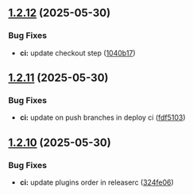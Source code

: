 ## [1.2.12](https://github.com/GestaltCaius/telegram-news-chat-bot/compare/v1.2.11...v1.2.12) (2025-05-30)


### Bug Fixes

* **ci:** update checkout step ([1040b17](https://github.com/GestaltCaius/telegram-news-chat-bot/commit/1040b17147462fbfca28382d3ee1a26f71ade0ff))

## [1.2.11](https://github.com/GestaltCaius/telegram-news-chat-bot/compare/v1.2.10...v1.2.11) (2025-05-30)


### Bug Fixes

* **ci:** update on push branches in deploy ci ([fdf5103](https://github.com/GestaltCaius/telegram-news-chat-bot/commit/fdf51035444b5d533d69be3fdc0fb4d658f2c1fa))

## [1.2.10](https://github.com/GestaltCaius/telegram-news-chat-bot/compare/v1.2.9...v1.2.10) (2025-05-30)


### Bug Fixes

* **ci:** update plugins order in releaserc ([324fe06](https://github.com/GestaltCaius/telegram-news-chat-bot/commit/324fe062e2c7e2830be786c1702de8fa6e574582))
